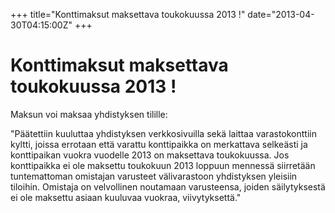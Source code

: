 +++
title="Konttimaksut maksettava toukokuussa 2013 !"
date="2013-04-30T04:15:00Z"
+++

# Konttimaksut maksettava toukokuussa 2013 !

Maksun voi maksaa yhdistyksen tilille:

"Päätettiin kuuluttaa yhdistyksen verkkosivuilla sekä laittaa varastokonttiin kyltti, joissa errotaan että varattu konttipaikka on merkattava selkeästi ja konttipaikan vuokra vuodelle 2013 on maksettava toukokuussa. Jos konttipaikka ei ole maksettu toukokuun 2013 loppuun mennessä siirretään tuntemattoman omistajan varusteet välivarastoon yhdistyksen yleisiin tiloihin. Omistaja on velvollinen noutamaan varusteensa, joiden säilytyksestä ei ole maksettu asiaan kuuluvaa vuokraa, viivytyksettä."
